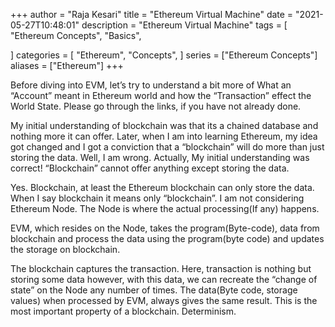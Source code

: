 +++
author = "Raja Kesari"
title = "Ethereum Virtual Machine"
date = "2021-05-27T10:48:01"
description = "Ethereum Virtual Machine"
tags = [
    "Ethereum Concepts",
    "Basics",

]
categories = [
    "Ethereum",
    "Concepts",
]
series = ["Ethereum Concepts"]
aliases = ["Ethereum"]
+++

Before diving into EVM, let’s try to understand a bit more of What an “Account” meant in Ethereum world and how the “Transaction” effect the World State. Please go through the links, if you have not already done.
<!--more-->

My initial understanding of blockchain was that its a chained database and nothing more it can offer. Later, when I am into learning Ethereum, my idea got changed and I got a conviction that a “blockchain” will do more than just storing the data. Well, I am wrong. Actually, My initial understanding was correct! “Blockchain” cannot offer anything except storing the data.

Yes. Blockchain, at least the Ethereum blockchain can only store the data. When I say blockchain it means only “blockchain”. I am not considering Ethereum Node. The Node is where the actual processing(If any) happens. 

EVM, which resides on the Node, takes the program(Byte-code), data from blockchain and process the data using the program(byte code) and updates the storage on blockchain.

The blockchain captures the transaction. Here, transaction is nothing but  storing some data however, with this data, we can recreate the “change of state” on the Node any number of times. The data(Byte code, storage values) when processed by EVM, always gives the same result. This is the most important property of a blockchain. Determinism.